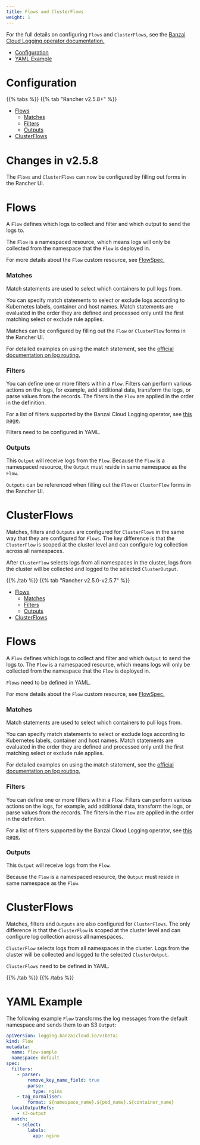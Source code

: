 ```yaml
---
title: Flows and ClusterFlows
weight: 1
---
```


For the full details on configuring `Flows` and `ClusterFlows`, see the [Banzai Cloud Logging operator documentation.](https://banzaicloud.com/docs/one-eye/logging-operator/configuration/output/)

- [Configuration](#configuration)
- [YAML Example](#yaml-example)

# Configuration

{{% tabs %}}
{{% tab "Rancher v2.5.8+" %}}

- [Flows](#flows-2-5-8)
  - [Matches](#matches-2-5-8)
  - [Filters](#filters-2-5-8)
  - [Outputs](#outputs-2-5-8)
- [ClusterFlows](#clusterflows-2-5-8)

# Changes in v2.5.8

The `Flows` and `ClusterFlows` can now be configured by filling out forms in the Rancher UI.


<a id="flows-2-5-8"></a>

# Flows

A `Flow` defines which logs to collect and filter and which output to send the logs to.

The `Flow` is a namespaced resource, which means logs will only be collected from the namespace that the `Flow` is deployed in.

For more details about the `Flow` custom resource, see [FlowSpec.](https://banzaicloud.com/docs/one-eye/logging-operator/configuration/crds/v1beta1/flow_types/)


<a id="matches-2-5-8"></a>

### Matches

Match statements are used to select which containers to pull logs from.

You can specify match statements to select or exclude logs according to Kubernetes labels, container and host names. Match statements are evaluated in the order they are defined and processed only until the first matching select or exclude rule applies.

Matches can be configured by filling out the `Flow` or `ClusterFlow` forms in the Rancher UI.

For detailed examples on using the match statement, see the [official documentation on log routing.](https://banzaicloud.com/docs/one-eye/logging-operator/configuration/log-routing/)

<a id="filters-2-5-8"></a>

### Filters

You can define one or more filters within a `Flow`. Filters can perform various actions on the logs, for example, add additional data, transform the logs, or parse values from the records. The filters in the `Flow` are applied in the order in the definition.

For a list of filters supported by the Banzai Cloud Logging operator, see [this page.](https://banzaicloud.com/docs/one-eye/logging-operator/configuration/plugins/filters/)

Filters need to be configured in YAML.

<a id="outputs-2-5-8"></a>

### Outputs

This `Output` will receive logs from the `Flow`. Because the `Flow` is a namespaced resource, the `Output` must reside in same namespace as the `Flow`.

`Outputs` can be referenced when filling out the `Flow` or `ClusterFlow` forms in the Rancher UI.

<a id="clusterflows-2-5-8"></a>

# ClusterFlows

Matches, filters and `Outputs` are configured for `ClusterFlows` in the same way that they are configured for `Flows`. The key difference is that the `ClusterFlow` is scoped at the cluster level and can configure log collection across all namespaces.

After `ClusterFlow` selects logs from all namespaces in the cluster, logs from the cluster will be collected and logged to the selected `ClusterOutput`.

{{% /tab %}}
{{% tab "Rancher v2.5.0-v2.5.7" %}}

- [Flows](#flows-2-5-0)
  - [Matches](#matches-2-5-0)
  - [Filters](#filters-2-5-0)
  - [Outputs](#outputs-2-5-0)
- [ClusterFlows](#clusterflows-2-5-0)


<a id="flows-2-5-0"></a>

# Flows

A `Flow` defines which logs to collect and filter and which `Output` to send the logs to. The `Flow` is a namespaced resource, which means logs will only be collected from the namespace that the `Flow` is deployed in.

`Flows` need to be defined in YAML.

For more details about the `Flow` custom resource, see [FlowSpec.](https://banzaicloud.com/docs/one-eye/logging-operator/configuration/crds/v1beta1/flow_types/)


<a id="matches-2-5-0"></a>

### Matches

Match statements are used to select which containers to pull logs from.

You can specify match statements to select or exclude logs according to Kubernetes labels, container and host names. Match statements are evaluated in the order they are defined and processed only until the first matching select or exclude rule applies.

For detailed examples on using the match statement, see the [official documentation on log routing.](https://banzaicloud.com/docs/one-eye/logging-operator/configuration/log-routing/)

<a id="filters-2-5-0"></a>

### Filters

You can define one or more filters within a `Flow`. Filters can perform various actions on the logs, for example, add additional data, transform the logs, or parse values from the records. The filters in the `Flow` are applied in the order in the definition.

For a list of filters supported by the Banzai Cloud Logging operator, see [this page.](https://banzaicloud.com/docs/one-eye/logging-operator/configuration/plugins/filters/)

<a id="outputs-2-5-0"></a>

### Outputs

This `Output` will receive logs from the `Flow`.

Because the `Flow` is a namespaced resource, the `Output` must reside in same namespace as the `Flow`.

<a id="clusterflows-2-5-0"></a>

# ClusterFlows

Matches, filters and `Outputs` are also configured for `ClusterFlows`. The only difference is that the `ClusterFlow` is scoped at the cluster level and can configure log collection across all namespaces.

`ClusterFlow` selects logs from all namespaces in the cluster. Logs from the cluster will be collected and logged to the selected `ClusterOutput`.

`ClusterFlows` need to be defined in YAML.

{{% /tab %}}
{{% /tabs %}}


# YAML Example

The following example `Flow` transforms the log messages from the default namespace and sends them to an S3 `Output`:

```yaml
apiVersion: logging.banzaicloud.io/v1beta1
kind: Flow
metadata:
  name: flow-sample
  namespace: default
spec:
  filters:
    - parser:
        remove_key_name_field: true
        parse:
          type: nginx
    - tag_normaliser:
        format: ${namespace_name}.${pod_name}.${container_name}
  localOutputRefs:
    - s3-output
  match:
    - select:
        labels:
          app: nginx
```
